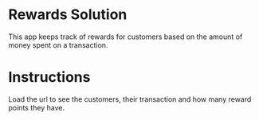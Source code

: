 # Rewards Solution
This app keeps track of rewards for customers based on the amount of money spent on a transaction.

# Instructions
Load the url to see the customers, their transaction and how many reward points they have.
